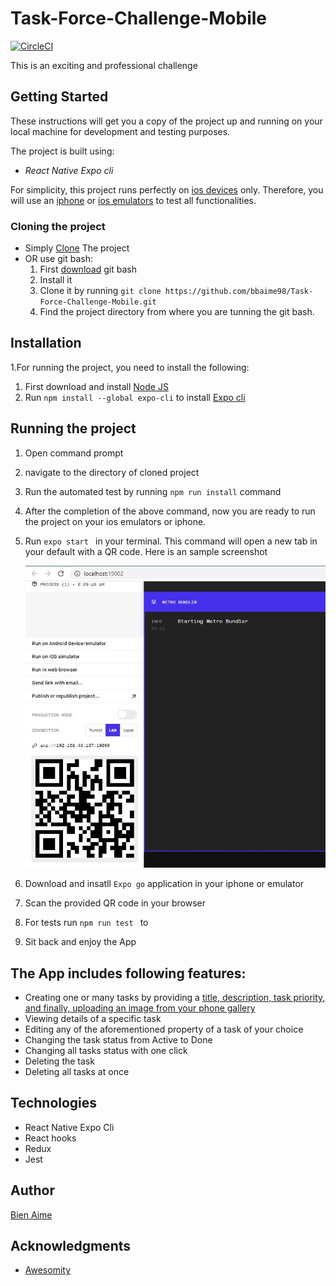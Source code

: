 # Task-Force-Challenge-Mobile
[![CircleCI](https://circleci.com/gh/circleci/circleci-docs.svg?style=svg)](https://circleci.com/gh/circleci/circleci-docs)


This is an exciting and professional challenge
## Getting Started

These instructions will get you a copy of the project up and running on your local machine for development and testing purposes.

The project is built using:
- *React Native Expo cli* 

For simplicity, this project runs perfectly on [ios devices]() only. Therefore, you will use an [iphone]() or [ios emulators]() to test all functionalities.  

### Cloning the project

* Simply [Clone](https://github.com/bbaime98/Task-Force-Challenge-Mobile.git) The project
* OR use git bash:
   1. First [download](https://git-scm.com/downloads) git bash
   2. Install it
   3. Clone it by running `git clone https://github.com/bbaime98/Task-Force-Challenge-Mobile.git`
   4. Find the project directory from where you are tunning the git bash.

## Installation

1.For running the project, you need to install the following:

   1. First download and install [Node JS](https://nodejs.org/en/download/)
   2. Run  `npm install --global expo-cli` to install [Expo cli](https://docs.expo.io/)

## Running the project

  1. Open command prompt
  2. navigate to the directory of cloned project
  3. Run the automated test by running `npm run install` command
  4. After the completion of the above command, now you are ready to run the project on your ios emulators or iphone.
  
  5. Run `expo start ` in your terminal. This command will open a new tab in your default  with a QR code. Here is an sample screenshot

  
        ![alt text](https://raw.githubusercontent.com/bbaime98/Task-Force-Challenge-Mobile/update-read-me/assets/QRcode.JPG)

6. Download and insatll ` Expo go ` application in your iphone or emulator

7. Scan the provided QR code in your browser

8. For tests run `npm run test ` to 

9. Sit back and enjoy the App

## The App includes following features:

  - Creating one or many tasks by providing a [title, description, task priority, and finally, uploading an image from your phone gallery]()
  - Viewing details of a specific task 
  - Editing any of the aforementioned property of a task of your choice
  - Changing the task status from Active to Done
  - Changing all tasks status with one click
  - Deleting the task
  - Deleting all tasks at once

 
## Technologies
* React Native Expo Cli
* React hooks
* Redux
* Jest

## Author

[Bien Aime](https://github.com/bbaime98)

## Acknowledgments

* [Awesomity](https://awesomity.rw/)
